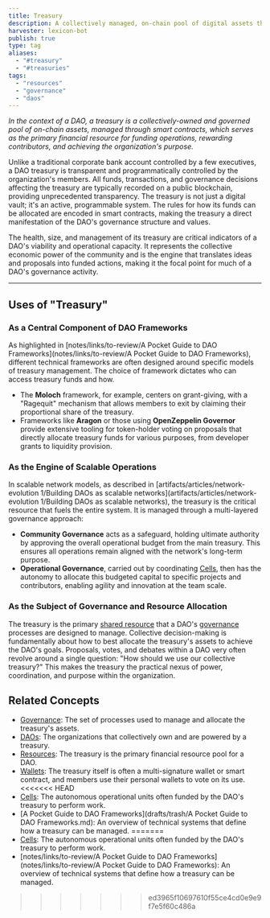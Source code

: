 ```yaml
---
title: Treasury
description: A collectively managed, on-chain pool of digital assets that a DAO uses to fund operations, incentivize participation, and advance its shared purpose.
harvester: lexicon-bot
publish: true
type: tag
aliases:
  - "#treasury"
  - "#treasuries"
tags:
  - "resources"
  - "governance"
  - "daos"
---
```


*In the context of a DAO, a treasury is a collectively-owned and governed pool of on-chain assets, managed through smart contracts, which serves as the primary financial resource for funding operations, rewarding contributors, and achieving the organization's purpose.*

Unlike a traditional corporate bank account controlled by a few executives, a DAO treasury is transparent and programmatically controlled by the organization's members. All funds, transactions, and governance decisions affecting the treasury are typically recorded on a public blockchain, providing unprecedented transparency. The treasury is not just a digital vault; it's an active, programmable system. The rules for how its funds can be allocated are encoded in smart contracts, making the treasury a direct manifestation of the DAO's governance structure and values.

The health, size, and management of its treasury are critical indicators of a DAO's viability and operational capacity. It represents the collective economic power of the community and is the engine that translates ideas and proposals into funded actions, making it the focal point for much of a DAO's governance activity.

---

## Uses of "Treasury"

### As a Central Component of DAO Frameworks

As highlighted in [notes/links/to-review/A Pocket Guide to DAO Frameworks](notes/links/to-review/A Pocket Guide to DAO Frameworks), different technical frameworks are often designed around specific models of treasury management. The choice of framework dictates who can access treasury funds and how.
- The **Moloch** framework, for example, centers on grant-giving, with a "Ragequit" mechanism that allows members to exit by claiming their proportional share of the treasury.
- Frameworks like **Aragon** or those using **OpenZeppelin Governor** provide extensive tooling for token-holder voting on proposals that directly allocate treasury funds for various purposes, from developer grants to liquidity provision.

### As the Engine of Scalable Operations

In scalable network models, as described in [artifacts/articles/network-evolution 1/Building DAOs as scalable networks](artifacts/articles/network-evolution 1/Building DAOs as scalable networks), the treasury is the critical resource that fuels the entire system. It is managed through a multi-layered governance approach:
- **Community Governance** acts as a safeguard, holding ultimate authority by approving the overall operational budget from the main treasury. This ensures all operations remain aligned with the network's long-term purpose.
- **Operational Governance**, carried out by coordinating [Cells](drafts/test-resources/test-pattern.md), then has the autonomy to allocate this budgeted capital to specific projects and contributors, enabling agility and innovation at the team scale.

### As the Subject of Governance and Resource Allocation

The treasury is the primary [shared resource](tags/resources.md) that a DAO's [governance](tags/governance.md) processes are designed to manage. Collective decision-making is fundamentally about how to best allocate the treasury's assets to achieve the DAO's goals. Proposals, votes, and debates within a DAO very often revolve around a single question: "How should we use our collective treasury?" This makes the treasury the practical nexus of power, coordination, and purpose within the organization.

## Related Concepts

- [Governance](tags/governance.md): The set of processes used to manage and allocate the treasury's assets.
- [DAOs](tags/daos.md): The organizations that collectively own and are powered by a treasury.
- [Resources](tags/resources.md): The treasury is the primary financial resource pool for a DAO.
- [Wallets](tags/wallets.md): The treasury itself is often a multi-signature wallet or smart contract, and members use their personal wallets to vote on its use.
<<<<<<< HEAD
- [Cells](drafts/test-resources/test-pattern.md): The autonomous operational units often funded by the DAO's treasury to perform work.
- [A Pocket Guide to DAO Frameworks](drafts/trash/A Pocket Guide to DAO Frameworks.md): An overview of technical systems that define how a treasury can be managed.
=======
- [Cells](notes/dao-primitives/test-resources/test-pattern): The autonomous operational units often funded by the DAO's treasury to perform work.
- [notes/links/to-review/A Pocket Guide to DAO Frameworks](notes/links/to-review/A Pocket Guide to DAO Frameworks): An overview of technical systems that define how a treasury can be managed.
>>>>>>> ed3965f10697610f55ce4cd0e9e9f7e5f60c486a
